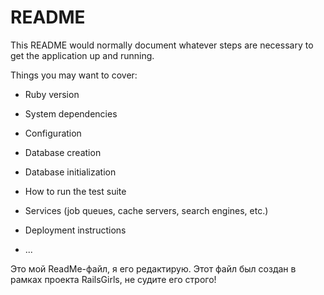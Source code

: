 # README

This README would normally document whatever steps are necessary to get the
application up and running.

Things you may want to cover:

* Ruby version

* System dependencies

* Configuration

* Database creation

* Database initialization

* How to run the test suite

* Services (job queues, cache servers, search engines, etc.)

* Deployment instructions

* ...

Это мой ReadMe-файл, я его редактирую. Этот файл был создан в рамках проекта RailsGirls, не судите его строго!
